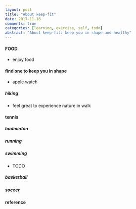 ```yaml
---
layout: post
title: "About keep-fit"
date: 2017-11-16
comments: true
categories: [learning, exercise, self, todo]
abstract: "About keep-fit: keep you in shape and healthy"  
---
```


#### FOOD  
* enjoy food  

#### find one to keep you in shape  
* apple watch  

##### hiking  
* feel great to experience nature in walk  

#### tennis  

##### badminton  



##### running  

##### swimming  
* TODO  

##### basketball  

##### soccer  


#### reference
